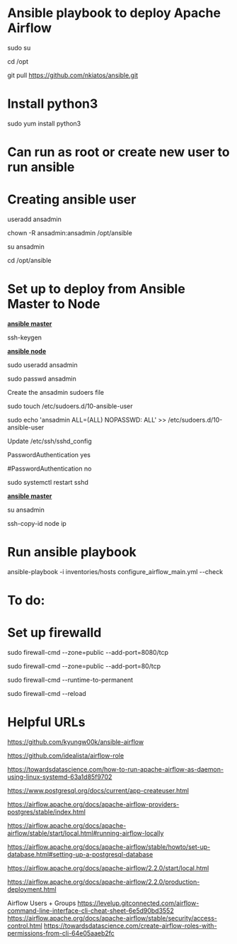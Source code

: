 # Ansible playbook to deploy Apache Airflow

sudo su

cd /opt

git pull https://github.com/nkiatos/ansible.git

# Install python3
sudo yum install python3

# Can run as root or create new user to run ansible

# Creating ansible user
useradd ansadmin

chown -R ansadmin:ansadmin /opt/ansible

su ansadmin

cd /opt/ansible


# Set up to deploy from Ansible Master to Node


<b><u> ansible master </b></u>

ssh-keygen

<b><u> ansible node </b></u>

sudo useradd ansadmin

sudo passwd ansadmin

Create the ansadmin sudoers file

sudo touch /etc/sudoers.d/10-ansible-user

sudo echo 'ansadmin ALL=(ALL)      NOPASSWD: ALL' >> /etc/sudoers.d/10-ansible-user

Update /etc/ssh/sshd_config 

PasswordAuthentication yes

#PasswordAuthentication no

sudo systemctl restart sshd

<b><u> ansible master </b></u>

su ansadmin

ssh-copy-id node ip


# Run ansible playbook
ansible-playbook -i inventories/hosts configure_airflow_main.yml --check

# To do:
# Set up firewalld
sudo firewall-cmd --zone=public --add-port=8080/tcp

sudo firewall-cmd --zone=public --add-port=80/tcp

sudo firewall-cmd --runtime-to-permanent

sudo firewall-cmd --reload

# Helpful URLs
https://github.com/kyungw00k/ansible-airflow

https://github.com/idealista/airflow-role

https://towardsdatascience.com/how-to-run-apache-airflow-as-daemon-using-linux-systemd-63a1d85f9702

https://www.postgresql.org/docs/current/app-createuser.html

https://airflow.apache.org/docs/apache-airflow-providers-postgres/stable/index.html

https://airflow.apache.org/docs/apache-airflow/stable/start/local.html#running-airflow-locally

https://airflow.apache.org/docs/apache-airflow/stable/howto/set-up-database.html#setting-up-a-postgresql-database

https://airflow.apache.org/docs/apache-airflow/2.2.0/start/local.html

https://airflow.apache.org/docs/apache-airflow/2.2.0/production-deployment.html

Airflow Users + Groups
https://levelup.gitconnected.com/airflow-command-line-interface-cli-cheat-sheet-6e5d90bd3552
https://airflow.apache.org/docs/apache-airflow/stable/security/access-control.html
https://towardsdatascience.com/create-airflow-roles-with-permissions-from-cli-64e05aaeb2fc


